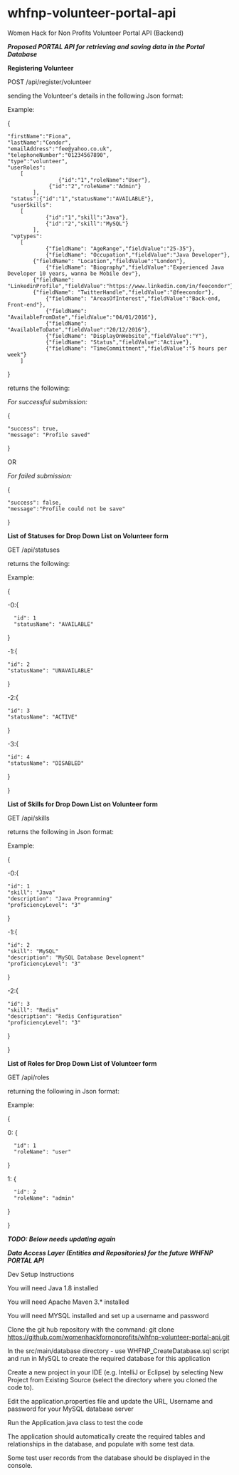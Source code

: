 # whfnp-volunteer-portal-api
Women Hack for Non Profits Volunteer Portal API (Backend)

***Proposed PORTAL API for retrieving and saving data in the Portal Database***

**Registering Volunteer**

POST /api/register/volunteer

sending the Volunteer's details in the following Json format:

Example:

{

    "firstName":"Fiona",
    "lastName":"Condor",
    "emailAddress":"fee@yahoo.co.uk",
    "telephoneNumber":"01234567890",
    "type":"volunteer",
    "userRoles":
  		[
              		{"id":"1","roleName":"User"},
        		 {"id":"2","roleName":"Admin"}
        	],	
     "status":{"id":"1","statusName":"AVAILABLE"}, 
     "userSkills":
  		[
    			{"id":"1","skill":"Java"},
    			{"id":"2","skill":"MySQL"}     
    		],
     "vptypes":
  		[
    			{"fieldName": "AgeRange","fieldValue":"25-35"},
    			{"fieldName": "Occupation","fieldValue":"Java Developer"},    			
  			{"fieldName": "Location","fieldValue":"London"},
    			{"fieldName": "Biography","fieldValue":"Experienced Java Developer 10 years, wanna be Mobile dev"},
	   		{"fieldName": "LinkedinProfile","fieldValue":"https://www.linkedin.com/in/feecondor"},
	   		{"fieldName": "TwitterHandle","fieldValue":"@feecondor"},
    			{"fieldName": "AreasOfInterest","fieldValue":"Back-end, Front-end"},
    			{"fieldName": "AvailableFromDate","fieldValue":"04/01/2016"},
    			{"fieldName": "AvailableToDate","fieldValue":"20/12/2016"},
    			{"fieldName": "DisplayOnWebsite","fieldValue":"Y"},
    			{"fieldName": "Status","fieldValue":"Active"},
    			{"fieldName": "TimeCommittment","fieldValue":"5 hours per week"}
  		]
}

returns the following:

*For successful submission:*

{

    "success": true,
    "message": "Profile saved"
}

OR

*For failed submission:*

{

    "success": false,
    "message":"Profile could not be save"
}



**List of Statuses for Drop Down List on Volunteer form**

GET /api/statuses

returns the following:

Example:

{

  -0:{
      
      "id": 1
      "statusName": "AVAILABLE"
  }
  
  -1:{
  
    "id": 2
    "statusName": "UNAVAILABLE"
  }
  
  -2:{
  
    "id": 3
    "statusName": "ACTIVE"
  }
  
  -3:{
  
    "id": 4
    "statusName": "DISABLED"
  }
  
}

**List of Skills for Drop Down List on Volunteer form**

GET /api/skills

returns the following in Json format:

Example:

{

  -0:{

    "id": 1
    "skill": "Java"
    "description": "Java Programming"
    "proficiencyLevel": "3"
  }

  -1:{

    "id": 2
    "skill": "MySQL"
    "description": "MySQL Database Development"
    "proficiencyLevel": "3"
  }

  -2:{

    "id": 3
    "skill": "Redis"
    "description": "Redis Configuration"
    "proficiencyLevel": "3"
  }

}

**List of Roles for Drop Down List of Volunteer form**

GET /api/roles

returning the following in Json format:

Example:

{

  0:  {
  
      "id": 1
      "roleName": "user"
  }

  1:  {
  
      "id": 2
      "roleName": "admin"
  }
  
}



***TODO: Below needs updating again***

*****Data Access Layer (Entities and Repositories) for the future WHFNP PORTAL API*****

Dev Setup Instructions

You will need Java 1.8 installed

You will need Apache Maven 3.*  installed 

You will need MYSQL installed and set up a username and password

Clone the git hub repository with the command: git clone https://github.com/womenhackfornonprofits/whfnp-volunteer-portal-api.git

In the src/main/database directory - use WHFNP_CreateDatabase.sql script and run in MySQL to create the required database for this application

Create a new project in your IDE (e.g. IntelliJ or Eclipse) by selecting New Project from Existing Source (select the directory where you cloned the code to).

Edit the application.properties file and update the URL, Username and password for your MySQL database server

Run the Application.java class to test the code

The application should automatically create the required tables and relationships in the database, and populate with some test data. 

Some test user records from the database should be displayed in the console.





